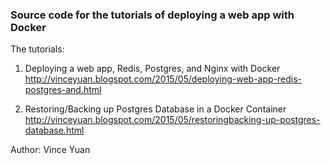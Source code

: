 ### Source code for the tutorials of deploying a web app with Docker

The tutorials:

1. Deploying a web app, Redis, Postgres, and Nginx with Docker
http://vinceyuan.blogspot.com/2015/05/deploying-web-app-redis-postgres-and.html

2. Restoring/Backing up Postgres Database in a Docker Container
http://vinceyuan.blogspot.com/2015/05/restoringbacking-up-postgres-database.html

Author: Vince Yuan